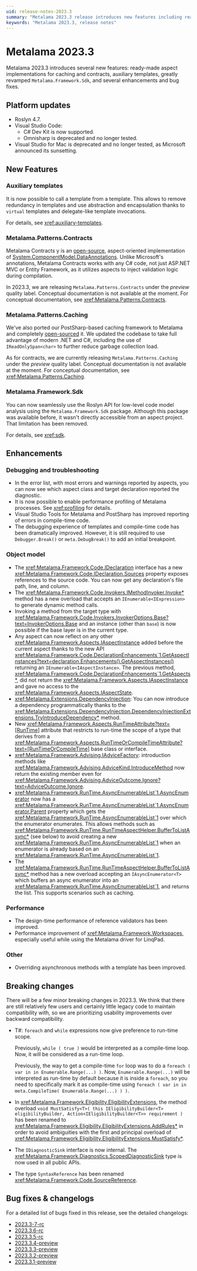 ```yaml
---
uid: release-notes-2023.3
summary: "Metalama 2023.3 release introduces new features including ready-made aspect implementations for caching and contracts, auxiliary templates, and a revamped Metalama.Framework.Sdk. It also includes platform updates, enhancements, minor breaking changes, and bug fixes."
keywords: "Metalama 2023.3, release notes"
---
```


# Metalama 2023.3

Metalama 2023.3 introduces several new features: ready-made aspect implementations for caching and contracts, auxiliary templates, greatly revamped `Metalama.Framework.Sdk`, and several enhancements and bug fixes.

## Platform updates

* Roslyn 4.7.
* Visual Studio Code:
    - C# Dev Kit is now supported.
    - Omnisharp is deprecated and no longer tested.
* Visual Studio for Mac is deprecated and no longer tested, as Microsoft announced its sunsetting.

## New Features

### Auxiliary templates

It is now possible to call a template from a template. This allows to remove redundancy in templates and use abstraction and encapsulation thanks to `virtual` templates and delegate-like template invocations.

For details, see <xref:auxiliary-templates>.

### Metalama.Patterns.Contracts

Metalama Contracts y is an [open-source](https://github.com/postsharp/Metalama.Patterns/tree/release/2023.3/src/Metalama.Patterns.Contracts), aspect-oriented implementation of [System.ComponentModel.DataAnnotations](https://learn.microsoft.com/en-us/dotnet/api/system.componentmodel.dataannotations). Unlike Microsoft's annotations, Metalama Contracts works with any C# code, not just ASP.NET MVC or Entity Framework, as it utilizes aspects to inject validation logic during compilation.

In 2023.3, we are releasing `Metalama.Patterns.Contracts` under the _preview_ quality label. Conceptual documentation is not available at the moment. For conceptual documentation, see <xref:Metalama.Patterns.Contracts>.

### Metalama.Patterns.Caching

We've also ported our PostSharp-based caching framework to Metalama and completely [open-sourced](https://github.com/postsharp/Metalama.Patterns/tree/release/2023.3/src/Metalama.Patterns.Caching) it. We updated the codebase to take full advantage of modern .NET and C#, including the use of `IReadOnlySpan<char>` to further reduce garbage collection load.

As for contracts, we are currently releasing `Metalama.Patterns.Caching` under the _preview_ quality label. Conceptual documentation is not available at the moment. For conceptual documentation, see <xref:Metalama.Patterns.Caching>.

### Metalama.Framework.Sdk

You can now seamlessly use the Roslyn API for low-level code model analysis using the `Metalama.Framework.Sdk` package. Although this package was available before, it wasn't directly accessible from an aspect project. That limitation has been removed.

For details, see <xref:sdk>.

## Enhancements

### Debugging and troubleshooting

* In the error list, with most errors and warnings reported by aspects, you can now see which aspect class and target declaration reported the diagnostic.
* It is now possible to enable performance profiling of Metalama processes. See <xref:profiling> for details.
* Visual Studio Tools for Metalama and PostSharp has improved reporting of errors in compile-time code.
* The debugging experience of templates and compile-time code has been dramatically improved. However, it is still required to use `Debugger.Break()` or `meta.DebugBreak()` to add an initial breakpoint.

### Object model

* The <xref:Metalama.Framework.Code.IDeclaration> interface has a new <xref:Metalama.Framework.Code.IDeclaration.Sources> property exposes references to the source code. You can now get any declaration's file path, line, and column.
* The <xref:Metalama.Framework.Code.Invokers.IMethodInvoker.Invoke*> method has a new overload that accepts an  `IEnumerable<IExpression>` to generate dynamic method calls.
* Invoking a method from the target type with <xref:Metalama.Framework.Code.Invokers.InvokerOptions.Base?text=InvokerOptions.Base> and an instance (other than `base`) is now possible if the base layer is in the current type.
* Any aspect can now reflect on any other <xref:Metalama.Framework.Aspects.IAspectInstance> added before the current aspect thanks to the new API <xref:Metalama.Framework.Code.DeclarationEnhancements`1.GetAspectInstances?text=declaration.Enhancements().GetAspectInstances()> returning an `IEnumerable<IAspectInstance>`. The previous method, <xref:Metalama.Framework.Code.DeclarationEnhancements`1.GetAspects*>, did not return the <xref:Metalama.Framework.Aspects.IAspectInstance> and gave no access to the <xref:Metalama.Framework.Aspects.IAspectState>.
* <xref:Metalama.Extensions.DependencyInjection>: You can now introduce a dependency programmatically thanks to the <xref:Metalama.Extensions.DependencyInjection.DependencyInjectionExtensions.TryIntroduceDependency*> method.
* New <xref:Metalama.Framework.Aspects.RunTimeAttribute?text=[RunTime]> attribute that restricts to run-time the scope of a type that derives from a <xref:Metalama.Framework.Aspects.RunTimeOrCompileTimeAttribute?text=[RunTimeOrCompileTime]>  base class or interface.
* <xref:Metalama.Framework.Advising.IAdviceFactory>: introduction methods like <xref:Metalama.Framework.Advising.AdviceKind.IntroduceMethod> now return the existing member even for <xref:Metalama.Framework.Advising.AdviceOutcome.Ignore?text=AdviceOutcome.Ignore>.
* <xref:Metalama.Framework.RunTime.AsyncEnumerableList`1.AsyncEnumerator> now has a <xref:Metalama.Framework.RunTime.AsyncEnumerableList`1.AsyncEnumerator.Parent> property which gets the <xref:Metalama.Framework.RunTime.AsyncEnumerableList`1> over which the enumerator enumerates. This allows methods such as <xref:Metalama.Framework.RunTime.RunTimeAspectHelper.BufferToListAsync*> (see below) to avoid creating a new <xref:Metalama.Framework.RunTime.AsyncEnumerableList`1> when an enumerator is already based on an <xref:Metalama.Framework.RunTime.AsyncEnumerableList`1>.
* The <xref:Metalama.Framework.RunTime.RunTimeAspectHelper.BufferToListAsync*>  method has a new overload accepting an `IAsyncEnumerator<T>` which buffers an async enumerator into an <xref:Metalama.Framework.RunTime.AsyncEnumerableList`1>, and returns the list. This supports scenarios such as caching.

### Performance

* The design-time performance of reference validators has been improved.
* Performance improvement of <xref:Metalama.Framework.Workspaces>, especially useful while using the Metalama driver for LinqPad.

### Other

* Overriding asynchronous methods with a template has been improved.


## Breaking changes

There will be a few minor breaking changes in 2023.3. We think that there are still relatively few users and certainly little legacy code to maintain compatibility with, so we are prioritizing usability improvements over backward compatibility.


* T#: `foreach` and `while` expressions now give preference to run-time scope. 

    Previously, `while ( true )` would be interpreted as a compile-time loop. Now, it will be considered as a run-time loop.
    
    Previously, the way to get a compile-time `for` loop was to do a `foreach ( var in in Enumerable.Range(...) )`. Now, `Enumerable.Range(...)` will be interpreted as run-time by default because it is inside a `foreach`, so you need to specifically mark it as compile-time using  `foreach ( var in in meta.CompileTime( Enumerable.Range(...) ) )`.
    
    
* In <xref:Metalama.Framework.Eligibility.EligibilityExtensions>, the method overload `void MustSatisfy<T>( this IEligibilityBuilder<T> eligibilityBuilder, Action<IEligibilityBuilder<T>> requirement )` has been renamed to <xref:Metalama.Framework.Eligibility.EligibilityExtensions.AddRules*> in order to avoid ambiguities with the first and principal overload of <xref:Metalama.Framework.Eligibility.EligibilityExtensions.MustSatisfy*>.

* The `IDiagnosticSink` interface is now internal. The <xref:Metalama.Framework.Diagnostics.ScopedDiagnosticSink> type is now used in all public APIs.

* The type `SyntaxReference` has been renamed <xref:Metalama.Framework.Code.SourceReference>.


## Bug fixes & changelogs

For a detailed list of bugs fixed in this release, see the detailed changelogs:

- [2023.3-7-rc](https://github.com/orgs/postsharp/discussions/226)
- [2023.3.6-rc](https://github.com/orgs/postsharp/discussions/223)
- [2023.3.5-rc](https://github.com/orgs/postsharp/discussions/218)
- [2023.3.4-preview](https://github.com/orgs/postsharp/discussions/213)
- [2023.3.3-preview](https://github.com/orgs/postsharp/discussions/211)
- [2023.3.2-preview](https://github.com/orgs/postsharp/discussions/200)
- [2023.3.1-preview](https://github.com/orgs/postsharp/discussions/196)




